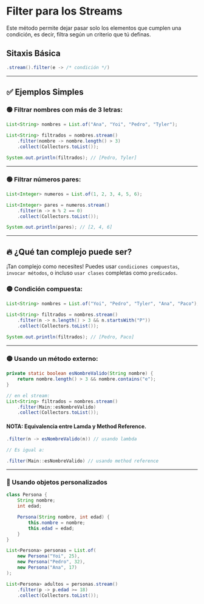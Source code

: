 # Filter para los Streams

Este método permite dejar pasar solo los elementos que cumplen una condición, es decir, filtra según un criterio que tú definas.

## Sitaxis Básica

```java
.stream().filter(e -> /* condición */)
```

---

## ✅ Ejemplos Simples

### 🟢 Filtrar nombres con más de 3 letras:

```java
List<String> nombres = List.of("Ana", "Yoi", "Pedro", "Tyler");

List<String> filtrados = nombres.stream()
    .filter(nombre -> nombre.length() > 3)
    .collect(Collectors.toList());

System.out.println(filtrados); // [Pedro, Tyler]
```

---

### 🟢 Filtrar números pares:

```java
List<Integer> numeros = List.of(1, 2, 3, 4, 5, 6);

List<Integer> pares = numeros.stream()
    .filter(n -> n % 2 == 0)
    .collect(Collectors.toList());

System.out.println(pares); // [2, 4, 6]
```

---

## 🔥 ¿Qué tan complejo puede ser?
¡Tan complejo como necesites! Puedes usar `condiciones compuestas`, `invocar métodos`, o incluso `usar clases` completas como `predicados`.

### 🟡 Condición compuesta:
 
```java
List<String> nombres = List.of("Yoi", "Pedro", "Tyler", "Ana", "Paco");

List<String> filtrados = nombres.stream()
    .filter(n -> n.length() > 3 && n.startsWith("P"))
    .collect(Collectors.toList());

System.out.println(filtrados); // [Pedro, Paco]
```

---

### 🟡 Usando un método externo:

```java
private static boolean esNombreValido(String nombre) {
    return nombre.length() > 3 && nombre.contains("e");
}

// en el stream:
List<String> filtrados = nombres.stream()
    .filter(Main::esNombreValido)
    .collect(Collectors.toList());
```

#### NOTA: Equivalencia entre Lamda y Method Reference.
```java
.filter(n -> esNombreValido(n)) // usando lambda

// Es igual a:

.filter(Main::esNombreValido) // usando method reference
```

---

### 🔵 Usando objetos personalizados

```java
class Persona {
    String nombre;
    int edad;

    Persona(String nombre, int edad) {
        this.nombre = nombre;
        this.edad = edad;
    }
}

List<Persona> personas = List.of(
    new Persona("Yoi", 25),
    new Persona("Pedro", 32),
    new Persona("Ana", 17)
);

List<Persona> adultos = personas.stream()
    .filter(p -> p.edad >= 18)
    .collect(Collectors.toList());
```

